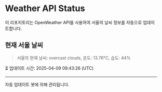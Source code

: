 
# Weather API Status

이 리포지토리는 OpenWeather API를 사용하여 서울의 날씨 정보를 자동으로 업데이트합니다.

## 현재 서울 날씨
> 서울의 현재 날씨: overcast clouds, 온도: 13.76°C, 습도: 44%

⏳ 업데이트 시간: 2025-04-09 09:43:26 (UTC)

---
자동 업데이트 봇에 의해 관리됩니다.
